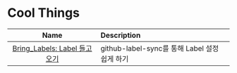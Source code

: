 # Cool Things

|Name|Description|
|:---:|:---|
|[Bring_Labels: Label 들고오기](Cool_md/Bring_Labels.md)|github-label-sync를 통해 Label 설정 쉽게 하기|
